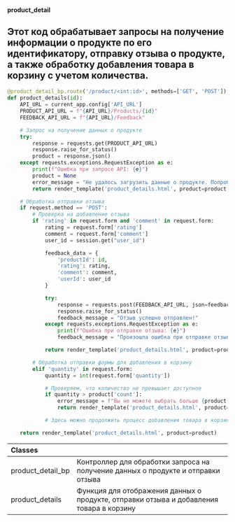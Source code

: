 #### product_detail

## Этот код обрабатывает запросы на получение информации о продукте по его идентификатору, отправку отзыва о продукте, а также обработку добавления товара в корзину с учетом количества.


```py
@product_detail_bp.route('/product/<int:id>', methods=['GET', 'POST'])
def product_details(id):
    API_URL = current_app.config['API_URL']
    PRODUCT_API_URL = f"{API_URL}/Products/{id}"
    FEEDBACK_API_URL = f"{API_URL}/Feedback"

    # Запрос на получение данных о продукте
    try:
        response = requests.get(PRODUCT_API_URL)
        response.raise_for_status()
        product = response.json()
    except requests.exceptions.RequestException as e:
        print(f"Ошибка при запросе API: {e}")
        product = None
        error_message = "Не удалось загрузить данные о продукте. Попробуйте позже."
        return render_template('product_details.html', product=product, error_message=error_message)

    # Обработка отправки отзыва
    if request.method == 'POST':
        # Проверка на добавление отзыва
        if 'rating' in request.form and 'comment' in request.form:
            rating = request.form['rating']
            comment = request.form['comment']
            user_id = session.get("user_id")

            feedback_data = {
                'productId': id,
                'rating': rating,
                'comment': comment,
                'userId': user_id
            }

            try:
                response = requests.post(FEEDBACK_API_URL, json=feedback_data)
                response.raise_for_status()
                feedback_message = "Отзыв успешно отправлен!"
            except requests.exceptions.RequestException as e:
                print(f"Ошибка при отправке отзыва: {e}")
                feedback_message = "Произошла ошибка при отправке отзыва. Попробуйте снова позже."

            return render_template('product_details.html', product=product, feedback_message=feedback_message)

        # Обработка отправки формы для добавления в корзину
        elif 'quantity' in request.form:
            quantity = int(request.form['quantity'])

            # Проверяем, что количество не превышает доступное
            if quantity > product['count']:
                error_message = f"Вы не можете выбрать больше {product['count']} товаров."
                return render_template('product_details.html', product=product, error_message=error_message)

            # Здесь можно продолжить процесс добавления товара в корзину (например, через API или сессию)

    return render_template('product_details.html', product=product)
```


| Classes | |
| :--- | :--- |
| product_detail_bp | Контроллер для обработки запроса на получение данных о продукте и отправки отзыва |
| product_details | Функция для отображения данных о продукте, отправки отзыва и добавления товара в корзину |
